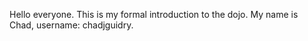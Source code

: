 Hello everyone.  This is my formal introduction to the dojo. My name is Chad, username: chadjguidry.
